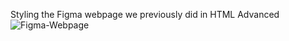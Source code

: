 Styling the Figma webpage we previously did in HTML Advanced
![Figma-Webpage](https://github.com/icareus1/headphones/assets/79919003/947fc4e6-5dac-4a4d-904e-9c271ce6b700)